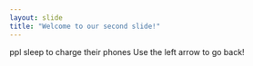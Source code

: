 ```yaml
---
layout: slide
title: "Welcome to our second slide!"
---
```

ppl sleep to charge their phones
Use the left arrow to go back!
